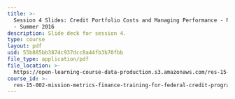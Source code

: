 ```yaml
---
title: >-
  Session 4 Slides: Credit Portfolio Costs and Managing Performance - RES.15-002
  - Summer 2016
description: Slide deck for session 4.
type: course
layout: pdf
uid: 55b885bb3874c937dcc8a44fb3b70fbb
file_type: application/pdf
file_location: >-
  https://open-learning-course-data-production.s3.amazonaws.com/res-15-002-mission-metrics-finance-training-for-federal-credit-program-professionals-summer-2016/55b885bb3874c937dcc8a44fb3b70fbb_MITRES15-002SUM16_Session_4.pdf
course_id: >-
  res-15-002-mission-metrics-finance-training-for-federal-credit-program-professionals-summer-2016
---
```

